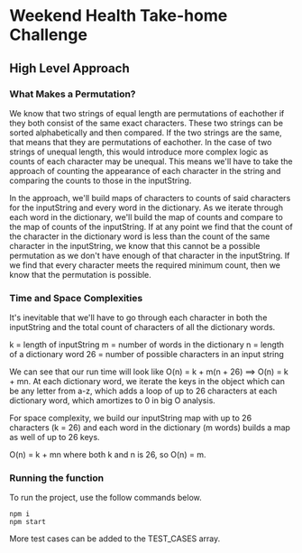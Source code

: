 # Weekend Health Take-home Challenge
## High Level Approach
### What Makes a Permutation?
  We know that two strings of equal length are permutations of eachother if they both consist of the same exact characters. These two strings can be sorted alphabetically
  and then compared. If the two strings are the same, that means that they are permutations of eachother. In the case of two strings of unequal length, this would introduce
  more complex logic as counts of each character may be unequal. This means we'll have to take the approach of counting the appearance of each character in the string and 
  comparing the counts to those in the inputString. 

  In the approach, we'll build maps of characters to counts of said characters for the inputString and every word in the dictionary. As we iterate through each word in the
  dictionary, we'll build the map of counts and compare to the map of counts of the inputString. If at any point we find that the count of the character in the dictionary word
  is less than the count of the same character in the inputString, we know that this cannot be a possible permutation as we don't have enough of that character in the inputString.
  If we find that every character meets the required minimum count, then we know that the permutation is possible. 

### Time and Space Complexities
  It's inevitable that we'll have to go through each character in both the inputString and the total count of characters of all the dictionary words.

  k = length of inputString
  m = number of words in the dictionary
  n = length of a dictionary word
  26 = number of possible characters in an input string

  We can see that our run time will look like O(n) = k + m(n + 26) ==> O(n) = k + mn. At each dictionary word, we iterate the keys in the object which can be any letter from a-z, which
  adds a loop of up to 26 characters at each dictionary word, which amortizes to 0 in big O analysis. 
  
  
  For space complexity, we build our inputString map with up to 26 characters (k = 26) and each word in the dictionary (m words) builds a map as well of up to 26 keys. 

  O(n) = k + mn where both k and n is 26, so O(n) = m.

### Running the function
  To run the project, use the follow commands below.
  
    npm i  
    npm start

  More test cases can be added to the TEST_CASES array. 
    

  
